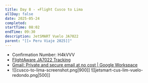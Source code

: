 ```yaml
---
title: Day 8 - ✈️Flight Cusco to Lima
allDay: false
date: 2025-05-24
completed: 
startTime: 08:02
endTime: 09:30
description: JetSMART Vuelo JA7022
parent: "[[✈️ Peru Viaje 2025]]"
---
```

* Confirmation Number: H4kVVV
* [FlightAware JA7022 Tracking](https://www.flightaware.com/live/flight/JAT7022) 
* [Gmail: Private and secure email at no cost | Google Workspace](https://mail.google.com/mail/u/0/#starred/FMfcgzQZTMTtxbXnCmPtfDDmwjlFZZFC)
* ![[cusco-to-lima-screenshot.png|900]]
![[jetsmart-cus-lim-vuelo-redondo.png|500]]